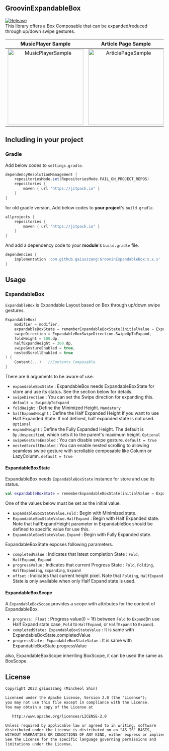 ## GroovinExpandableBox
[![Release](https://jitpack.io/v/gaiuszzang/GroovinExpandableBox.svg)](https://jitpack.io/#gaiuszzang/GroovinExpandableBox)  
This library offers a Box Composable that can be expanded/reduced through up/down swipe gestures.

|                                                                    MusicPlayer Sample                                                                     |                                                                    Article Page Sample                                                                    |                                                                    Map Sample                                                                     |
|:---------------------------------------------------------------------------------------------------------------------------------------------------------:|:---------------------------------------------------------------------------------------------------------------------------------------------------------:|:-------------------------------------------------------------------------------------------------------------------------------------------------:|
| <img src="https://github.com/gaiuszzang/GroovinExpandableBox/assets/15318053/66df4c2e-c4f6-498b-8522-61497cef70a4" alt="MusicPlayerSample" width="240px"> | <img src="https://github.com/gaiuszzang/GroovinExpandableBox/assets/15318053/78bdc12b-6884-4d4b-9470-76440474d461" alt="ArticlePageSample" width="240px"> | <img src="https://github.com/gaiuszzang/GroovinExpandableBox/assets/15318053/233f2b70-f706-45fc-89b4-d92227b6467e" alt="MapSample" width="240px"> |


## Including in your project
### Gradle
Add below codes to `settings.gradle`.
```gradle
dependencyResolutionManagement {
    repositoriesMode.set(RepositoriesMode.FAIL_ON_PROJECT_REPOS)
    repositories {
        maven { url "https://jitpack.io" }
    }
}
```
for old gradle version, Add below codes to **your project**'s `build.gradle`.
```gradle
allprojects {
    repositories {
        maven { url "https://jitpack.io" }
    }
}
```

And add a dependency code to your **module**'s `build.gradle` file.
```gradle
dependencies {
    implementation 'com.github.gaiuszzang:GroovinExpandableBox:x.x.x'
}
```


## Usage
### ExpandableBox
`ExpandableBox` is Expandable Layout based on Box through up/down swipe gestures.
```kotlin
ExpandableBox(
    modifier = modifier,
    expandableBoxState = rememberExpandableBoxState(initialValue = ExpandableBoxStateValue.Fold),
    swipeDirection = ExpandableBoxSwipeDirection.SwipeUpToExpand,
    foldHeight = 100.dp,
    halfExpandHeight = 300.dp,
    swipeGestureEnabled = true,
    nestedScrollEnabled = true
) {
    Content(...)   //Contents Composable
}
```
There are 6 arguments to be aware of use.
 - `expandableBoxState` : ExpandableBox needs ExpandableBoxState for store and use its status. See the section below for details.
 - `swipeDirection` : You can set the Swipe direction for expanding this. `default = SwipeUpToExpand`
 - `foldHeight` : Define the Minimized Height. `Mandatory`
 - `halfExpandHeight` : Define the Half Expanded Height If you want to use Half Expanded State. If not defined, half expanded state is not used. `Optional`
 - `expandHeight` : Define the Fully Expanded Height. The default is `Dp.Unspecified`, which sets it to the parent's maximum height. `Optional`
 - `swipeGestureEnabled` : You can disable swipe gesture. `default = true`
 - `nestedScrollEnabled` : You can enable nested scrolling to allowing seamless swipe gesture with scrollable composable like Column or LazyColumn. `default = true`


#### ExpandableBoxState
ExpandableBox needs `ExpandableBoxState` instance for store and use its status.
```kotlin
val expandableBoxState = rememberExpandableBoxState(initialValue = ExpandableBoxStateValue.Fold)
```
One of the values below must be set as the initial value.
- `ExpandableBoxStateValue.Fold` : Begin with Minimized state.
- `ExpandableBoxStateValue.HalfExpand` : Begin with Half Expanded state. Note that halfExpandHeight parameter in ExpandableBox should be defined to specific value for use this.
- `ExpandableBoxStateValue.Expand` : Begin with Fully Expanded state.

ExpandableBoxState exposes following parameters.
- `completedValue` : Indicates that latest completion State : `Fold`, `HalfExpand`, `Expand`
- `progressValue` : Indicates that current Progress State : `Fold`, `Folding`, `HalfExpanding`, `Expanding`, `Expand`
- `offset` : Indicates that current height pixel.
Note that `Folding`, `HalfExpand` State is only available when only Half Expand state is used.

#### ExpandableBoxScope
A `ExpandableBoxScope` provides a scope with attributes for the content of ExpandableBox.
- `progress: Float` : Progress value(0 ~ 1f) between `Fold` to `Expand`(in use Half Expand state case, `Fold` to `HalfExpand`, or `HalfExpand` to `Expand`).
- `completedState: ExpandableBoxStateValue` : It is same with ExpandableBoxState.completedValue
- `progressState: ExpandableBoxStateValue` : It is same with ExpandableBoxState.progressValue

also, ExpandableBoxScope inheriting BoxScope, it can be used the same as BoxScope.

## License
```xml
Copyright 2023 gaiuszzang (Mincheol Shin)

Licensed under the Apache License, Version 2.0 (the "License");
you may not use this file except in compliance with the License.
You may obtain a copy of the License at

   http://www.apache.org/licenses/LICENSE-2.0

Unless required by applicable law or agreed to in writing, software
distributed under the License is distributed on an "AS IS" BASIS,
WITHOUT WARRANTIES OR CONDITIONS OF ANY KIND, either express or implied.
See the License for the specific language governing permissions and
limitations under the License.
```
